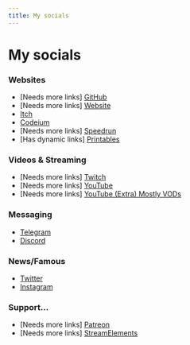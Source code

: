 ```yaml
---
title: My socials
---
```


# My socials


### Websites
- [Needs more links] [GitHub](https://github.com/InfiniteCoder01/)
- [Needs more links] [Website](https://infinitecoder01.github.io/InfiniteCoder01/)
- [Itch](https://infinitecoder.itch.io/)
- [Codeium](https://codeium.com/profile/infinitecoder)
- [Needs more links] [Speedrun](https://www.speedrun.com/users/InfiniteCoder)
- [Has dynamic links] [Printables](https://www.printables.com/@InfiniteCode\_1546735)

### Videos & Streaming
- [Needs more links] [Twitch](https://www.twitch.tv/infinitecoder01)
- [Needs more links] [YouTube](https://www.youtube.com/@InfiniteCoder01)
- [Needs more links] [YouTube (Extra) Mostly VODs](https://www.youtube.com/@InfiniteCoder02)

### Messaging
- [Telegram](https://t.me/InfiniteCoder02)
- [Discord](https://discord.gg/yHYCKtX9Mt)

### News/Famous
- [Twitter](https://twitter.com/Dima01L/)
- [Instagram](https://www.instagram.com/dimaprogrammist/)

### Support\.\.\.
- [Needs more links] [Patreon](https://www.patreon.com/InfiniteCoder01)
- [Needs more links] [StreamElements](https://streamelements.com/infinitecoder01)
